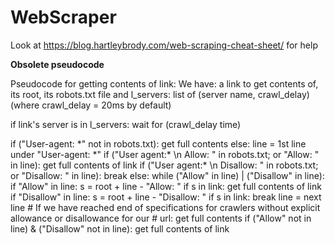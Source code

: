 # WebScraper

Look at https://blog.hartleybrody.com/web-scraping-cheat-sheet/ for help


**Obsolete pseudocode**

Pseudocode for getting contents of link:
We have: a link to get contents of, its root, its robots.txt file and 
l_servers: list of (server name, crawl_delay) (where crawl_delay = 20ms by default)

if link's server is in l_servers: wait for (crawl_delay time)

if ("User-agent: \*" not in robots.txt): get full contents
else:
    line = 1st line under "User-agent: \*"
    if ("User agent:\* \n Allow: \" in robots.txt; or "Allow: \" in line): get full contents of link
    if ("User agent:\* \n Disallow: \" in robots.txt; or "Disallow: \" in line): break
    else:
        while ("Allow" in line) | ("Disallow" in line):
            if "Allow" in line:
                s = root + line - "Allow: "
                if s in link: get full contents of link
            if "Disallow" in line: 
                s = root + line - "Disallow: "
                if s in link: break
            line = next line
        # If we have reached end of specifications for crawlers without explicit allowance or disallowance for our
        # url: get full contents 
        if ("Allow" not in line) & ("Disallow" not in line):
            get full contents of link
